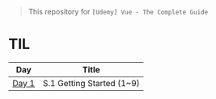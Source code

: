 > This repository for `[Udemy] Vue - The Complete Guide`

# TIL

| Day                           | Title                     |
| ----------------------------- | ------------------------- |
| [Day 1](./markdown/230512.md) | S.1 Getting Started (1~9) |
